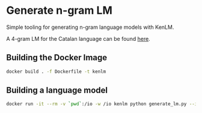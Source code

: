 # Generate n-gram LM

Simple tooling for generating n-gram language models with KenLM.

A 4-gram LM for the Catalan language can be found [here](https://zenodo.org/record/4977061).

## Building the Docker Image

```sh
docker build . -f Dockerfile -t kenlm
```

## Building a language model

```sh
docker run -it --rm -v `pwd`:/io -w /io kenlm python generate_lm.py --input_txt catalan_textual_corpus.txt \ --output_dir . --arpa_order 5 --max_arpa_memory "85%" --arpa_prune "0|0|1" --binary_a_bits 255 --binary_q_bits 8 \ --binary_type trie
```
